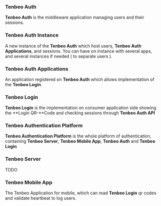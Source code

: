 


### Tenbeo Auth

**Tenbeo Auth** is the middleware application managing users and their sessions.


### Tenbeo Auth Instance

A new instance of the **Tenbeo Auth** which host users, **Tenbeo Auth Applications**, and sessions.
You can have on instance with several apps, and several instances if needed ( to separate users ).

### Tenbeo Auth Applications

An application registered on **Tenbeo Auth** which allows implementation of the **Tenbeo Login**.


### Tenbeo Login

**Tenbeo Login** is the implementation on consumer application side showing the **Login QR-**Code and checking sessions through **Tenbeo Auth API**


### Tenbeo Authentication Platform

**Tenbeo Authentication Platform** is the whole platform of authentication, containing **Tenbeo Server**,  **Tenbeo Mobile App**, **Tenbeo Auth** and **Tenbeo Login**


### Tenbeo Server

TODO


### Tenbeo Mobile App

The Tenbeo Application for mobile, which can read **Tenbeo Login** qr codes and validate heartbeat to log users.


